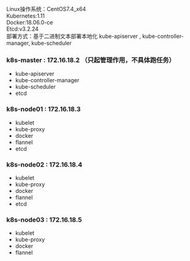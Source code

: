 Linux操作系统：CentOS7.4_x64  
Kubernetes:1.11  
Docker:18.06.0-ce  
Etcd:v3.2.24  
部署方式：基于二进制文本部署本地化 kube-apiserver , kube-controller-manager, kube-scheduler

### k8s-master : 172.16.18.2 （只起管理作用，不具体跑任务）
* kube-apiserver
* kube-controller-manager
* kube-scheduler
* etcd

### k8s-node01 : 172.16.18.3
* kubelet
* kube-proxy
* docker
* flannel
* etcd

### k8s-node02 : 172.16.18.4
* kubelet
* kube-proxy
* docker
* flannel
* etcd

### k8s-node03 : 172.16.18.5
* kubelet
* kube-proxy
* docker
* flannel
